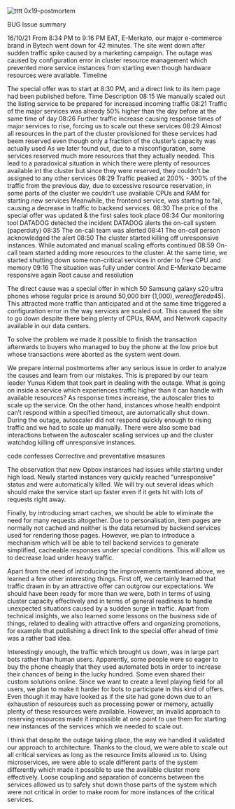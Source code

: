 
![tttt](https://github.com/Eseteselase/alx-system_engineering-devops/assets/139978253/261f361d-c60f-40cd-b844-f13b4f3bfe97)
0x19-postmortem

BUG
Issue summary

16/10/21 From 8:34 PM to 9:16 PM EAT,
E-Merkato, our major e-commerce brand in Bytech went down for 42 minutes. The site went down after sudden traffic spike caused by a marketing campaign. The outage was caused by configuration error in cluster resource management which prevented more service instances from starting even though hardware resources were available.
Timeline

The special offer was to start at 8:30 PM, and a direct link to its item page had been published before.
Time 	Description
08:15 	We manually scaled out the listing service to be prepared for increased incoming traffic
08:21 	Traffic of the major services was already 50% higher than the day before at the same time of day
08:26 	Further traffic increase causing response times of major services to rise, forcing us to scale out these services
08:29 	Almost all resources in the part of the cluster provisioned for these services had beem reserved even though only a fraction of the cluster’s capacity was actually used
	As we later found out, due to a misconfiguration, some services reserved much more resources that they actually needed. This lead to a paradoxical situation in which there were plenty of resources available int the cluster but since they were reserved, they couldn’t be assigned to any other services
08:29 	Traffic peaked at 200% - 300% of the traffic from the previous day, due to excessive resource reservation, in some parts of the cluster we couldn’t use available CPUs and RAM for starting new services
	Meanwhile, the frontend service, was starting to fail, causing a decrease in traffic to backend services.
08:30 	The price of the special offer was updated & the first sales took place
08:34 	Our monitoring tool DATADOG detected the incident
	DATADOG alerts the on-call system (paperduty)
08:35 	The on-call team was alerted
08:41 	The on-call person acknowledged the alert
08:50 	The cluster started killing off unresponsive instances. While automated and manual scaling efforts continued
08:59 	On-call team started adding more resources to the cluster. At the same time, we started shutting down some non-critical services in order to free CPU and memory
09:16 	The situation was fully under control And E-Merkato became responsive again
Root cause and resolution

The direct cause was a special offer in which 50 Samsung galaxy s20 ultra phones whose regular price is around 50,000 birr (1,000$), were offered a 45% discount at a price of 27,500 birr (550$). This attracted more traffic than anticipated and at the same time triggered a configuration error in the way services are scaled out. This caused the site to go down despite there being plenty of CPUs, RAM, and Network capacity available in our data centers.

To solve the problem we made it possible to finish the transaction afterwards to buyers who managed to buy the phone at the low price but whose transactions were aborted as the system went down.

We prepare internal postmortems after any serious issue in order to analyze the causes and learn from our mistakes. This is prepared by our team leader Yunus Kidem that took part in dealing with the outage. What is going on inside a service which experiences traffic higher than it can handle with available resources? As response times increase, the autoscaler tries to scale up the service. On the other hand, instances whose health endpoint can’t respond within a specified timeout, are automatically shut down. During the outage, autoscaler did not respond quickly enough to rising traffic and we had to scale up manually. There were also some bad interactions between the autoscaler scaling services up and the cluster watchdog killing off unresponsive instances.

code confesses
Corrective and preventative measures

The observation that new Opbox instances had issues while starting under high load. Newly started instances very quickly reached “unresponsive” status and were automatically killed. We will try out several ideas which should make the service start up faster even if it gets hit with lots of requests right away.

Finally, by introducing smart caches, we should be able to eliminate the need for many requests altogether. Due to personalisation, item pages are normally not cached and neither is the data returned by backend services used for rendering those pages. However, we plan to introduce a mechanism which will be able to tell backend services to generate simplified, cacheable responses under special conditions. This will allow us to decrease load under heavy traffic.

Apart from the need of introducing the improvements mentioned above, we learned a few other interesting things. First off, we certainly learned that traffic drawn in by an attractive offer can outgrow our expectations. We should have been ready for more than we were, both in terms of using cluster capacity effectively and in terms of general readiness to handle unexpected situations caused by a sudden surge in traffic. Apart from technical insights, we also learned some lessons on the business side of things, related to dealing with attractive offers and organizing promotions, for example that publishing a direct link to the special offer ahead of time was a rather bad idea.

Interestingly enough, the traffic which brought us down, was in large part bots rather than human users. Apparently, some people were so eager to buy the phone cheaply that they used automated bots in order to increase their chances of being in the lucky hundred. Some even shared their custom solutions online. Since we want to create a level playing field for all users, we plan to make it harder for bots to participate in this kind of offers. Even though it may have looked as if the site had gone down due to an exhaustion of resources such as processing power or memory, actually plenty of these resources were available. However, an invalid approach to reserving resources made it impossible at one point to use them for starting new instances of the services which we needed to scale out.

I think that despite the outage taking place, the way we handled it validated our approach to architecture. Thanks to the cloud, we were able to scale out all critical services as long as the resource limits allowed us to. Using microservices, we were able to scale different parts of the system differently which made it possible to use the available cluster more effectively. Loose coupling and separation of concerns between the services allowed us to safely shut down those parts of the system which were not critical in order to make room for more instances of the critical services.

